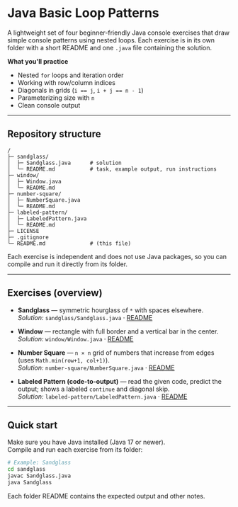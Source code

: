 # Java Basic Loop Patterns

A lightweight set of four beginner-friendly Java console exercises that draw simple console patterns using nested loops.
Each exercise is in its own folder with a short README and one `.java` file containing the solution.

**What you'll practice**
- Nested `for` loops and iteration order
- Working with row/column indices
- Diagonals in grids (`i == j`, `i + j == n - 1`)
- Parameterizing size with `n`
- Clean console output

---

## Repository structure

```
/
├─ sandglass/
│  ├─ Sandglass.java      # solution
│  └─ README.md           # task, example output, run instructions
├─ window/
│  ├─ Window.java
│  └─ README.md
├─ number-square/
│  ├─ NumberSquare.java
│  └─ README.md
├─ labeled-pattern/
│  ├─ LabeledPattern.java
│  └─ README.md
├─ LICENSE
├─ .gitignore
└─ README.md              # (this file)
```

Each exercise is independent and does not use Java packages, so you can compile and run it directly from its folder.

---

## Exercises (overview)

- **Sandglass** — symmetric hourglass of `*` with spaces elsewhere.  
  *Solution:* `sandglass/Sandglass.java` · [README](sandglass/README.md)

- **Window** — rectangle with full border and a vertical bar in the center.  
  *Solution:* `window/Window.java` · [README](window/README.md)

- **Number Square** — `n × n` grid of numbers that increase from edges (uses `Math.min(row+1, col+1)`).  
  *Solution:* `number-square/NumberSquare.java` · [README](number-square/README.md)

- **Labeled Pattern (code-to-output)** — read the given code, predict the output; shows a labeled `continue` and diagonal skip.  
  *Solution:* `labeled-pattern/LabeledPattern.java` · [README](labeled-pattern/README.md)

---

## Quick start

Make sure you have Java installed (Java 17 or newer).  
Compile and run each exercise from its folder:

```bash
# Example: Sandglass
cd sandglass
javac Sandglass.java
java Sandglass
```

Each folder README contains the expected output and other notes.
